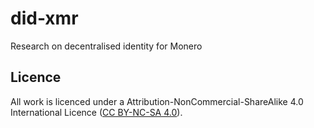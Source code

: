 # did-xmr
Research on decentralised identity for Monero

## Licence

All work is licenced under a Attribution-NonCommercial-ShareAlike 4.0 International Licence ([CC BY-NC-SA 4.0](https://creativecommons.org/licenses/by-nc-sa/4.0/)).
